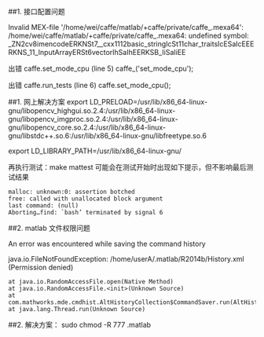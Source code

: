 ##1. 接口配置问题
 
Invalid MEX-file '/home/wei/caffe/matlab/+caffe/private/caffe_.mexa64':
/home/wei/caffe/matlab/+caffe/private/caffe_.mexa64: undefined symbol:
_ZN2cv8imencodeERKNSt7__cxx1112basic_stringIcSt11char_traitsIcESaIcEEERKNS_11_InputArrayERSt6vectorIhSaIhEERKSB_IiSaIiEE

出错 caffe.set_mode_cpu (line 5)
caffe_('set_mode_cpu');

出错 caffe.run_tests (line 6)
caffe.set_mode_cpu();

##1. 网上解决方案
export LD_PRELOAD=/usr/lib/x86_64-linux-gnu/libopencv_highgui.so.2.4:/usr/lib/x86_64-linux-gnu/libopencv_imgproc.so.2.4:/usr/lib/x86_64-linux-gnu/libopencv_core.so.2.4:/usr/lib/x86_64-linux-gnu/libstdc++.so.6:/usr/lib/x86_64-linux-gnu/libfreetype.so.6

export LD_LIBRARY_PATH=/usr/lib/x86_64-linux-gnu/

再执行测试：make mattest
可能会在测试开始时出现如下提示，但不影响最后测试结果

    malloc: unknown:0: assertion botched
    free: called with unallocated block argument
    last command: (null)
    Aborting…find: `bash’ terminated by signal 6

##2. matlab 文件权限问题

An error was encountered while saving the command history

java.io.FileNotFoundException: /home/userA/.matlab/R2014b/History.xml (Permission denied) 
    
    at java.io.RandomAccessFile.open(Native Method)
    at java.io.RandomAccessFile.<init>(Unknown Source)
    at com.mathworks.mde.cmdhist.AltHistoryCollection$CommandSaver.run(AltHistoryCollection.java:1212)
    at java.lang.Thread.run(Unknown Source)
##2. 解决方案： sudo chmod -R 777 .matlab


